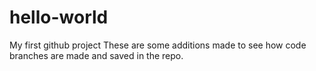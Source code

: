# hello-world
My first github project
These are some additions made to see how code branches are made and saved in the repo.
